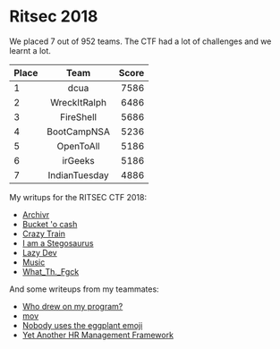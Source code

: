 # Ritsec 2018

We placed 7 out of 952 teams. The CTF had a lot of challenges and we learnt a lot.

| Place        | Team           | Score  |
| ------------- |:-------------:| -----:|
|1              |	dcua            |	7586|
|2	|WreckItRalph	|6486|
|3	|FireShell|	5686|
|4	|BootCampNSA	|5236|
|5	|OpenToAll	|5186|
|6	|irGeeks|	5186|
|7	|IndianTuesday|	4886|

My writups for the RITSEC CTF 2018:

* [Archivr](https://github.com/flawwan/CTF-Writeups/blob/master/ritsec/archivr/writeup.md)
* [Bucket 'o cash](https://github.com/flawwan/CTF-Writeups/blob/master/ritsec/bucketofcash/writeup.md)
* [Crazy Train](https://github.com/flawwan/CTF-Writeups/blob/master/ritsec/crazytrain/writeup.md)
* [I am a Stegosaurus](https://github.com/flawwan/CTF-Writeups/blob/master/ritsec/iamstegosaurus/writeup.md)
* [Lazy Dev](https://github.com/flawwan/CTF-Writeups/blob/master/ritsec/lazyday/writeup.md)
* [Music](https://github.com/flawwan/CTF-Writeups/blob/master/ritsec/music/writeup.md)
* [What_Th._Fgck](https://github.com/flawwan/CTF-Writeups/blob/master/ritsec/whatthefuck/writeup.md)

And some writeups from my teammates:
* [Who drew on my program?](https://github.com/ludvigknutsmark/CTF_WRITEUPS/blob/master/Ritsec2018/who_drew_on_my_program%3F/aesWriteup.md)
* [mov](https://github.com/happysox/CTF_Writeups/tree/master/RITSEC_CTF_2018/mov)
* [Nobody uses the eggplant emoji](https://github.com/ludvigknutsmark/CTF_WRITEUPS/blob/master/Ritsec2018/nobody_uses_the_eggplant_emoji/writeup.md)
* [Yet Another HR Management Framework](https://github.com/happysox/CTF_Writeups/tree/master/RITSEC_CTF_2018/yet_another_hr)
